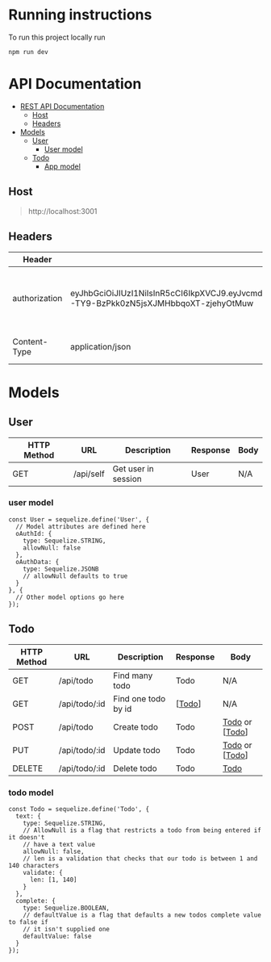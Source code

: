 # Running instructions

To run this project locally run

```
npm run dev
```

# API Documentation

- [REST API Documentation](#api-documentation)
  * [Host](#host)
  * [Headers](#headers)
- [Models](#models)
  * [User](#user)
    + [User model](#user-model)
  * [Todo](#todo)
    + [App model](#todo-model)

## Host
> http://localhost:3001

## Headers
Header | Value | Description
------------ | ------------- | -------------
authorization | eyJhbGciOiJIUzI1NiIsInR5cCI6IkpXVCJ9.eyJvcmdhbml6YXRpb25JZCI6MiwibmFtZSI6IkdhbGVubyJ9.M7aiCB-TY9-BzPkk0zN5jsXJMHbbqoXT-zjehyOtMuw |  JWT generated through this APIs authentication endpoints
Content-Type | application/json | Requests body must be JSON

# Models


## User
HTTP Method | URL | Description | Response | Body
------------ | ------------- | ------------- | ------------- | -------------
GET | /api/self | Get user in session | User | N/A

### user model
```
const User = sequelize.define('User', {
  // Model attributes are defined here
  oAuthId: {
    type: Sequelize.STRING,
    allowNull: false
  },
  oAuthData: {
    type: Sequelize.JSONB
    // allowNull defaults to true
  }
}, {
  // Other model options go here
});
```

## Todo
HTTP Method | URL | Description | Response | Body
------------ | ------------- | ------------- | ------------- | -------------
GET | /api/todo | Find many todo | Todo | N/A
GET | /api/todo/:id | Find one todo by id | [[Todo](#todo-model)] | N/A
POST | /api/todo | Create todo | Todo | [Todo](#todo-model) or [[Todo](#todo-model)]
PUT | /api/todo/:id | Update todo | Todo | [Todo](#todo-model) or [[Todo](#todo-model)]
DELETE | /api/todo/:id | Delete todo | Todo | [Todo](#todo-model)

### todo model
```
const Todo = sequelize.define('Todo', {
  text: {
    type: Sequelize.STRING,
    // AllowNull is a flag that restricts a todo from being entered if it doesn't
    // have a text value
    allowNull: false,
    // len is a validation that checks that our todo is between 1 and 140 characters
    validate: {
      len: [1, 140]
    }
  },
  complete: {
    type: Sequelize.BOOLEAN,
    // defaultValue is a flag that defaults a new todos complete value to false if
    // it isn't supplied one
    defaultValue: false
  }
});
```
